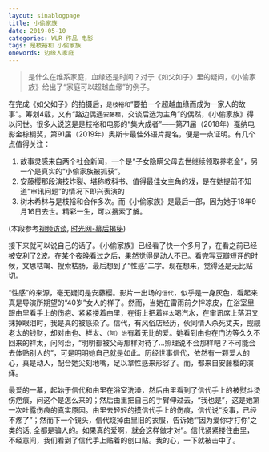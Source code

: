```yaml
---
layout: sinablogpage
title: 小偷家族
date: 2019-05-10
categories: WLR 作品 电影
tags: 是枝裕和 小偷家族
onewords: 边缘人家庭
---
```

> 是什么在维系家庭，血缘还是时间？对于《如父如子》里的疑问，《小偷家族》给出了“家庭可以超越血缘”的例子。

在完成《如父如子》的拍摄后，`是枝裕和`“要拍一个超越血缘而成为一家人的故事”。筹划4载，又有“路边偶遇`安藤樱`，交谈后选为主角”的偶然，《小偷家族》得以问世。很多人说这是是枝裕和电影的“集大成者”——第71届（2018年）戛纳电影金棕榈奖，第91届（2019年）奥斯卡最佳外语片提名，便是一点证明。有几个点值得关注：

1. 故事灵感来自两个社会新闻，一个是“子女隐瞒父母去世继续领取养老金”，另一个是真实的“小偷家族被抓获”。
2. 安藤樱那段演技炸裂、堪称教科书、值得最佳女主角的戏，是在她提前不知道“审讯问题”的情况下即兴表演的
3. 树木希林与是枝裕和合作多次。而《小偷家族》是最后一部，因为她于18年9月16日去世。精彩一生，可以搜索了解。

 (本段参考[视频访谈](https://www.youtube.com/watch?v=V00V3K0KEAw), [时光网-幕后揭秘](http://movie.mtime.com/255470/behind_the_scene.html))

接下来就可以说自己的话了。《小偷家族》已经看了快一个多月了，在看之前已经被安利了2波。在某个夜晚看过之后，果然觉得是动人不已。看完写豆瓣短评的时候，文思枯竭、搜索枯肠，最后想到了“性感”二字。现在想来，觉得还是无比贴切。

“性感”的来源，毫无疑问是安藤樱。影片一出场的`信代`，似乎是一身灰色，看起来真是导演所期望的“40岁”女人的样子。然而，当她在雷雨前夕拌凉皮，在浴室里跟由里看手上的伤疤、紧紧搂着由里，在街上把着`祥太`喝汽水，在审讯席上落泪又抹掉眼泪时，我是真的被感染了。信代，有风俗店经历，伙同情人杀死丈夫，觊觎老太的钱财，却对由也、祥太、`（阿）治`有着无比的爱。她看到由也在门边等久久不回来的祥太，问阿治，“明明都被父母那样对待了…照理说不会那样吧？不可能会去体贴别人的”，可是明明她自己就是如此。历经世事信代，依然有一颗爱人的心，真是动人，配合她尖刻地嘴，足以拿性感来形容了。而，都来自安藤樱的演绎。

最爱的一幕，起始于信代和由里在浴室洗澡，然后由里看到了信代手上的被熨斗烫伤疤痕，问这个是怎么来的；然后由里把自己的手臂伸过去，“我也是”，这是她第一次吐露伤痕的真实原因。由里去轻轻的摸信代手上的伤痕，信代说“没事，已经不疼了”；然而下一个镜头，信代烧掉由里旧的衣服，告诉她“'因为爱你才打你'之类的话, 全都是骗人的。如果真的爱啊，就会这样做才对”。信代紧紧搂住由里，不经意间，我们看到了信代手上贴着的创口贴。我的心，一下就被击中了。
